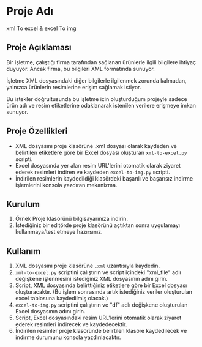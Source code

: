 # Proje Adı
xml To excel & excel To img

## Proje Açıklaması

Bir işletme, çalıştığı firma tarafından sağlanan ürünlerle ilgili bilgilere ihtiyaç duyuyor. Ancak firma, bu bilgileri XML formatında sunuyor.

İşletme XML dosyasındaki diğer bilgilerle ilgilenmek zorunda kalmadan, yalnızca ürünlerin resimlerine erişim sağlamak istiyor. 

Bu istekler doğrultusunda bu işletme için oluşturduğum projeyle sadece ürün adı ve resim etiketlerine odaklanarak istenilen verilere erişmeye imkan sunuyor.

## Proje Özellikleri

- XML dosyasını proje klasörüne .xml dosyası olarak kaydeden ve belirtilen etiketlere göre bir Excel dosyası oluşturan `xml-to-excel.py` scripti.
- Excel dosyasında yer alan resim URL'lerini otomatik olarak ziyaret ederek resimleri indiren ve kaydeden `excel-to-img.py` scripti.
- İndirilen resimlerin kaydedildiği klasördeki başarılı ve başarısız indirme işlemlerini konsola yazdıran mekanizma.

## Kurulum

1. Örnek Proje klasörünü bilgisayarınıza indirin.
2. İstediğiniz bir editörde proje klasörünü açtıktan sonra uygulamayı kullanmaya/test etmeye hazırsınız.

## Kullanım

1. XML dosyasını proje klasörüne `.xml` uzantısıyla kaydedin.
2. `xml-to-excel.py` scriptini çalıştırın ve script içindeki "xml_file" adlı değişkene işlenmesini istediğiniz XML dosyasının adını girin.
3. Script, XML dosyasında belirttiğiniz etiketlere göre bir Excel dosyası oluşturacaktır. (Bu işlem sonrasında artık istediğiniz veriler oluşturulan excel tablosuna kaydedilmiş olacak.)
4. `excel-to-img.py` scriptini çalıştırın ve "df" adlı değişkene oluşturulan Excel dosyasının adını girin.
5. Script, Excel dosyasındaki resim URL'lerini otomatik olarak ziyaret ederek resimleri indirecek ve kaydedecektir.
6. İndirilen resimler proje klasöründe belirtilen klasöre kaydedilecek ve indirme durumunu konsola yazdırılacaktır.

